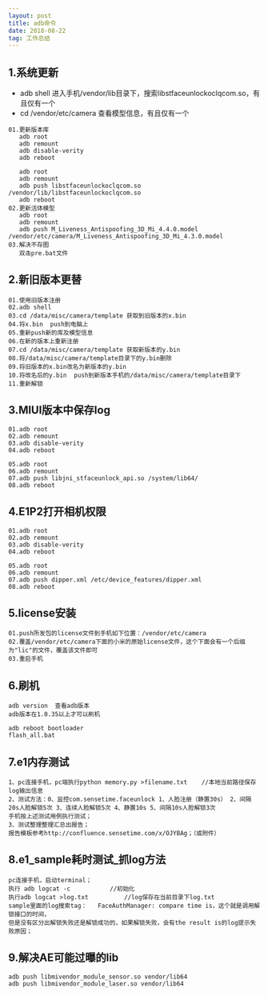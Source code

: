 ```yaml
---
layout: post
title: adb命令
date: 2018-08-22
tag: 工作总结
---
```

## 1.系统更新
- adb shell 进入手机/vendor/lib目录下，搜索libstfaceunlockoclqcom.so，有且仅有一个
- cd /vendor/etc/camera  查看模型信息，有且仅有一个

```
01.更新版本库
   adb root
   adb remount
   adb disable-verity
   adb reboot

   adb root
   adb remount
   adb push libstfaceunlockoclqcom.so /vendor/lib/libstfaceunlockoclqcom.so
   adb reboot
02.更新活体模型
   adb root
   adb remount
   adb push M_Liveness_Antispoofing_3D_Mi_4.4.0.model /vendor/etc/camera/M_Liveness_Antispoofing_3D_Mi_4.3.0.model
03.解决不存图
   双击pre.bat文件
```

## 2.新旧版本更替

```
01.使用旧版本注册
02.adb shell
03.cd /data/misc/camera/template 获取到旧版本的x.bin
04.将x.bin  push到电脑上
05.重新push新的库及模型信息
06.在新的版本上重新注册
07.cd /data/misc/camera/template 获取新版本的y.bin
08.将/data/misc/camera/template目录下的y.bin删除
09.将旧版本的x.bin改名为新版本的y.bin
10.将改名后的y.bin  push到新版本手机的/data/misc/camera/template目录下
11.重新解锁
```

## 3.MIUI版本中保存log

```
01.adb root
02.adb remount
03.adb disable-verity
04.adb reboot

05.adb root
06.adb remount
07.adb push libjni_stfaceunlock_api.so /system/lib64/
08.adb reboot
```

## 4.E1P2打开相机权限

```
01.adb root
02.adb remount
03.adb disable-verity
04.adb reboot

05.adb root
06.adb remount
07.adb push dipper.xml /etc/device_features/dipper.xml
08.adb reboot
```

## 5.license安装

```
01.push所发包的license文件到手机如下位置：/vendor/etc/camera
02.覆盖/vendor/etc/camera下面的小米的原始license文件，这个下面会有一个后缀为"lic"的文件，覆盖该文件即可
03.重启手机
```

## 6.刷机

```
adb version  查看adb版本
adb版本在1.0.35以上才可以刷机

adb reboot bootloader
flash_all.bat
```

## 7.e1内存测试

```
1、pc连接手机，pc端执行python memory.py >filename.txt    //本地当前路径保存log输出信息
2、测试方法：0、监控com.sensetime.faceunlock 1、人脸注册（静置30s） 2、间隔20s人脸解锁5次 3、连续人脸解锁5次 4、静置10s 5、间隔10s人脸解锁3次
手机按上述测试用例执行测试；
3、测试整理整理汇总出报告；
报告模板参考http://confluence.sensetime.com/x/OJYBAg；（或附件）
```

## 8.e1_sample耗时测试_抓log方法

```
pc连接手机，启动terminal；
执行 adb logcat -c           //初始化
执行adb logcat >log.txt          //log保存在当前目录下log.txt
sample里面的log搜索tag：   FaceAuthManager: compare time is，这个就是调用解锁接口的时间，
但是没有区分出解锁失败还是解锁成功的，如果解锁失败，会有the result is的log提示失败原因；
```

## 9.解决AE可能过曝的lib

```
adb push libmivendor_module_sensor.so vendor/lib64
adb push libmivendor_module_laser.so vendor/lib64
```
